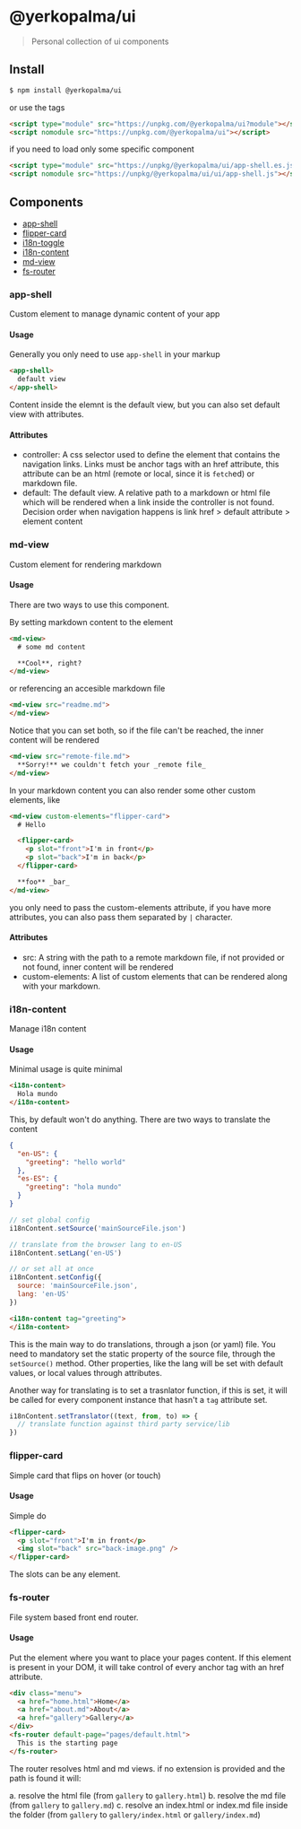 # @yerkopalma/ui

> Personal collection of ui components

## Install

```bash
$ npm install @yerkopalma/ui 
```

or use the tags

```html
<script type="module" src="https://unpkg.com/@yerkopalma/ui?module"></script>
<script nomodule src="https://unpkg.com/@yerkopalma/ui"></script>
```

if you need to load only some specific component

```html
<script type="module" src="https://unpkg/@yerkopalma/ui/app-shell.es.js"></script>
<script nomodule src="https://unpkg/@yerkopalma/ui/ui/app-shell.js"></script>
```


## Components

- [app-shell](#app-shell)
- [flipper-card](#flipper-card)
- [i18n-toggle](#i18n-toggle)
- [i18n-content](#i18n-content)
- [md-view](#md-view)
- [fs-router](#fs-router)

### app-shell

Custom element to manage dynamic content of your app

#### Usage

Generally you only need to use `app-shell` in your markup

```html
<app-shell>
  default view
</app-shell>
```

Content inside the elemnt is the default view, but you can also 
set default view with attributes.

#### Attributes

- controller: A css selector used to define the element that 
contains the navigation links. Links must be anchor tags with an href 
attribute, this attribute can be an html (remote or local, since it 
is `fetch`ed) or markdown file.
- default: The default view. A relative path to a markdown or 
html file which will be rendered when a link inside the 
controller is not found. Decision order when navigation happens is
link href > default attribute > element content

### md-view

Custom element for rendering markdown

#### Usage

There are two ways to use this component.

By setting markdown content to the element

```html
<md-view>
  # some md content

  **Cool**, right?
</md-view>
```

or referencing an accesible markdown file

```html
<md-view src="readme.md">
</md-view>
```

Notice that you can set both, so if the file can't be reached, the 
inner content will be rendered

```html
<md-view src="remote-file.md">
  **Sorry!** we couldn't fetch your _remote file_
</md-view>
```

In your markdown content you can also render some other custom elements, like

```html
<md-view custom-elements="flipper-card">
  # Hello

  <flipper-card>
    <p slot="front">I'm in front</p>
    <p slot="back">I'm in back</p>
  </flipper-card>

  **foo** _bar_
</md-view>
```

you only need to pass the custom-elements attribute, if you have more attributes, 
you can also pass them separated by `|` character.

#### Attributes

- src: A string with the path to a remote markdown file, if not provided or
not found, inner content will be rendered
- custom-elements: A list of custom elements that can be rendered along with your markdown.

### i18n-content

Manage i18n content

#### Usage

Minimal usage is quite minimal

```html
<i18n-content>
  Hola mundo
</i18n-content>
```

This, by default won't do anything. There are two ways to translate the content

```json
{
  "en-US": {
    "greeting": "hello world"
  },
  "es-ES": {
    "greeting": "hola mundo"
  }
}
```

```js
// set global config
i18nContent.setSource('mainSourceFile.json')

// translate from the browser lang to en-US
i18nContent.setLang('en-US')

// or set all at once
i18nContent.setConfig({
  source: 'mainSourceFile.json',
  lang: 'en-US'
})
```

```html
<i18n-content tag="greeting">
</i18n-content>
```

This is the main way to do translations, through a json (or yaml) file. 
You need to mandatory set the static property of the source file, through 
the `setSource()` method. Other properties, like the lang will be set with 
default values, or local values through attributes.

Another way for translating is to set a trasnlator function, if this is 
set, it will be called for every component instance that hasn't a `tag` 
attribute set.

```js
i18nContent.setTranslator((text, from, to) => {
  // translate function against third party service/lib
})
```

### flipper-card

Simple card that flips on hover (or touch)

#### Usage

Simple do

```html
<flipper-card>
  <p slot="front">I'm in front</p>
  <img slot="back" src="back-image.png" />
</flipper-card>
```

The slots can be any element.

### fs-router

File system based front end router.

#### Usage

Put the element where you want to place your pages content. If this element is 
present in your DOM, it will take control of every anchor tag with an href 
attribute.

```html
<div class="menu">
  <a href="home.html">Home</a>
  <a href="about.md">About</a>
  <a href="gallery">Gallery</a>
</div>
<fs-router default-page="pages/default.html">
  This is the starting page
</fs-router>
```

The router resolves html and md views. if no extension is provided and the path 
is found it will:

a. resolve the html file (from `gallery` to `gallery.html`)
b. resolve the md file (from `gallery` to `gallery.md`)
c. resolve an index.html or index.md file inside the folder (from `gallery` to 
`gallery/index.html` or `gallery/index.md`)